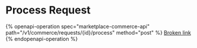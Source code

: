 # Process Request

{% openapi-operation spec="marketplace-commerce-api" path="/v1/commerce/requests/{id}/process" method="post" %}
[Broken link](broken-reference)
{% endopenapi-operation %}

